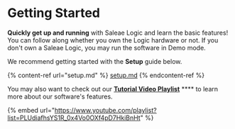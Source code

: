 # Getting Started

**Quickly get up and running** with Saleae Logic and learn the basic features! You can follow along whether you own the Logic hardware or not. If you don't own a Saleae Logic, you may run the software in Demo mode.

We recommend getting started with the **Setup** guide below.

{% content-ref url="setup.md" %}
[setup.md](setup.md)
{% endcontent-ref %}

You may also want to check out our [**Tutorial Video Playlist**](https://www.youtube.com/playlist?list=PLUdiafhsYS1R\_0x4Vo0OXf4pD7HkiBnHt) **** to learn more about our software's features.

{% embed url="https://www.youtube.com/playlist?list=PLUdiafhsYS1R_0x4Vo0OXf4pD7HkiBnHt" %}




